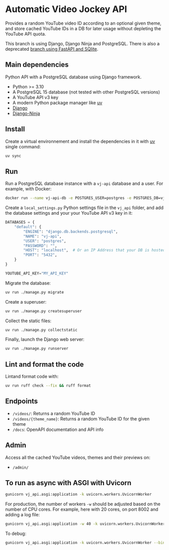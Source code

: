 # Automatic Video Jockey API

Provides a random YouTube video ID according to an optional given theme, and store cached YouTube IDs in a DB for later usage without depleting the YouTube API quota.

This branch is using Django, Django Ninja and PostgreSQL. There is also a deprecated [branch using FastAPI and SQlite](https://github.com/bolinocroustibat/vj-api/tree/fastapi).


## Main dependencies

Python API with a PostgreSQL database using Django framework.

- Python >= 3.10
- A PostgreSQL 15 database (not tested with other PostgreSQL versions)
- A YouTube API v3 key
- A modern Python package manager like [uv](https://docs.astral.sh/uv/)
- [Django](https://www.djangoproject.com/)
- [Django-Ninja](https://django-ninja.rest-framework.com/)

## Install

Create a virtual environnement and install the dependencies in it with [uv](https://docs.astral.sh/uv/) single command:
```bash
uv sync
```


## Run

Run a PostgreSQL database instance with a `vj-api` database and a user.
For example, with Docker:
```sh
docker run --name vj-api-db -e POSTGRES_USER=postgres -e POSTGRES_DB=vj-api -p 5432:5432 -d postgres
```

Create a `local_settings.py` Python settings file in the `vj_api` folder, and add the database settings and your your YouTube API v3 key in it:
```python
DATABASES = {
	"default": {
		"ENGINE": "django.db.backends.postgresql",
		"NAME": "vj-api",
		"USER": "postgres",
		"PASSWORD": "",
		"HOST": "localhost",  # Or an IP Address that your DB is hosted on. DO NOT USE "127.0.0.1" but "localhost"
		"PORT": "5432",
	}
}

YOUTUBE_API_KEY="MY_API_KEY"
```

Migrate the database:
```bash
uv run ./manage.py migrate
```

Create a superuser:
```bash
uv run ./manage.py createsuperuser
```

Collect the static files:
```bash
uv run ./manage.py collectstatic
```

Finally, launch the Django web server:
```bash
uv run ./manage.py runserver
```

## Lint and format the code

Lintand format code with:
```bash
uv run ruff check --fix && ruff format
```

## Endpoints

- `/videos/`: Returns a random YouTube ID
- `/videos/{theme_name}`: Returns a random YouTube ID for the given theme
- `/docs`: OpenAPI documentation and API info


## Admin

Access all the cached YouTube videos, themes and their previews on:
- `/admin/`


## To run as async with ASGI with Uvicorn

```sh
gunicorn vj_api.asgi:application -k uvicorn.workers.UvicornWorker
```

For production, the number of workers `-w` should be adjusted based on the number of CPU cores.
For example, here with 20 cores, on port 8002 and adding a log file:
```sh
gunicorn vj_api.asgi:application -w 40 -k uvicorn.workers.UvicornWorker --bind "0.0.0.0:8002"
```

To debug:
```sh
gunicorn vj_api.asgi:application -k uvicorn.workers.UvicornWorker --bind "0.0.0.0:8002" --log-level debug
```
